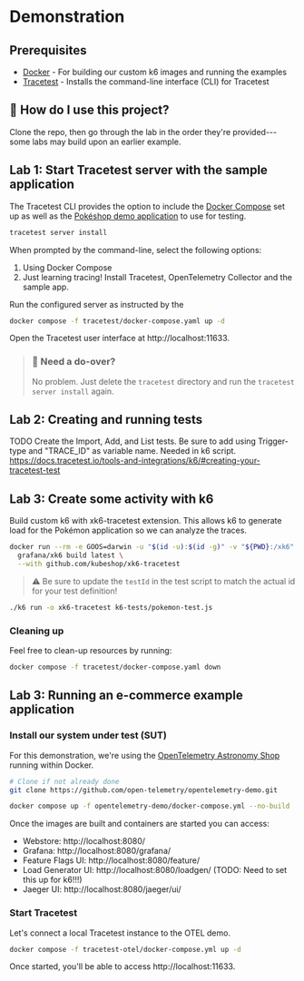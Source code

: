# Demonstration

## Prerequisites
* [Docker](https://docs.docker.com/get-docker/) - For building our custom k6 images and running the examples
* [Tracetest](https://tracetest.io/download) - Installs the command-line interface (CLI) for Tracetest

## :raising_hand: How do I use this project?
Clone the repo, then go through the lab in the order they're provided---some labs may build upon an earlier example.


## Lab 1: Start Tracetest server with the sample application 
The Tracetest CLI provides the option to include the [Docker Compose](https://docs.docker.com/compose/) set up as well as the [Pokéshop demo application](https://github.com/kubeshop/pokeshop) to use for testing.

```bash
tracetest server install
```

When prompted by the command-line, select the following options:
1. Using Docker Compose
1. Just learning tracing! Install Tracetest, OpenTelemetry Collector and the sample app.

Run the configured server as instructed by the 
```bash
docker compose -f tracetest/docker-compose.yaml up -d
```

Open the Tracetest user interface at http://localhost:11633.

> ### :facepalm: Need a do-over?
> No problem. Just delete the `tracetest` directory and run the `tracetest server install` again.

## Lab 2: Creating and running tests
TODO Create the Import, Add, and List tests. Be sure to add using Trigger-type and "TRACE_ID" as variable name. Needed in k6 script.
https://docs.tracetest.io/tools-and-integrations/k6/#creating-your-tracetest-test


## Lab 3: Create some activity with k6 
Build custom k6 with xk6-tracetest extension. This allows k6 to generate load for the Pokémon application so we can analyze the traces.

```bash
docker run --rm -e GOOS=darwin -u "$(id -u):$(id -g)" -v "${PWD}:/xk6" \
  grafana/xk6 build latest \
  --with github.com/kubeshop/xk6-tracetest
```

> :warning: Be sure to update the `testId` in the test script to match the actual id for your test definition!

```bash
./k6 run -o xk6-tracetest k6-tests/pokemon-test.js
```


### Cleaning up

Feel free to clean-up resources by running:
```bash
docker compose -f tracetest/docker-compose.yaml down
```


## Lab 3: Running an e-commerce example application

### Install our system under test (SUT)
For this demonstration, we're using the [OpenTelemetry Astronomy Shop](https://github.com/open-telemetry/opentelemetry-demo) running within Docker.


```bash
# Clone if not already done
git clone https://github.com/open-telemetry/opentelemetry-demo.git
```

```bash
docker compose up -f opentelemetry-demo/docker-compose.yml --no-build
```

Once the images are built and containers are started you can access:

- Webstore: http://localhost:8080/
- Grafana: http://localhost:8080/grafana/
- Feature Flags UI: http://localhost:8080/feature/
- Load Generator UI: http://localhost:8080/loadgen/ (TODO: Need to set this up for k6!!!)
- Jaeger UI: http://localhost:8080/jaeger/ui/

### Start Tracetest
Let's connect a local Tracetest instance to the OTEL demo.

```bash
docker compose -f tracetest-otel/docker-compose.yml up -d
```

Once started, you'll be able to access http://localhost:11633. 
